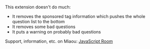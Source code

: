 
This extension doesn't do much:

* It removes the sponsored tag information which pushes the whole question list to the bottom
* It removes some bad questions
* It puts a warning on probably bad questions

Support, information, etc. on Miaou: [JavaScript Room](http://dystroy.org/miaou/8?Javascript)

